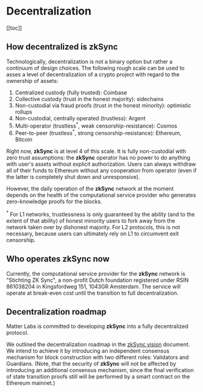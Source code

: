 # Decentralization

[[toc]]

## How decentralized is zkSync

Technologically, decentralization is not a binary option but rather a continuum of design choices. The following rough
scale can be used to asses a level of decentralization of a crypto project with regard to the ownership of assets:

1. Centralized custody (fully trusted): Coinbase
2. Collective custody (trust in the honest majority): sidechains
3. Non-custodial via fraud proofs (trust in the honest minority): optimistic rollups
4. Non-custodial, centrally operated (trustless): Argent
5. Multi-operator (trustless<sup>\*</sup>, weak censorship-resistance): Cosmos
6. Peer-to-peer (trustless<sup>\*</sup>, strong censorship-resistance): Ethereum, Bitcoin

Right now, **zkSync** is at level 4 of this scale. It is fully non-custodial with zero trust assumptions: the **zkSync**
operator has no power to do anything with user's assets without explicit authorization. Users can always withdraw all of
their funds to Ethereum without any cooperation from operator (even if the latter is completely shut down and
unresponsive).

However, the daily operation of the **zkSync** network at the moment depends on the health of the computational service
provider who generates zero-knowledge proofs for the blocks.

<span class="footnote"><sup>\*</sup> For L1 networks, trustlessness is only guaranteed by the ability (and to the extent
of that ability) of honest minority users to fork away from the network taken over by dishonest majority. For L2
protocols, this is not necessary, because users can ultimately rely on L1 to circumvent exit censorship.</span>

## Who operates zkSync now

Currently, the computational service provider for the **zkSync** network is "Stichting ZK Sync", a non-profit Dutch
foundation registered under RSIN 861038204 in Kingsfordweg 151, 1043GR Amsterdam. The service will operate at break-even
cost until the transition to full decentralization.

## Decentralization roadmap

Matter Labs is committed to developing **zkSync** into a fully decentralized protocol.

We outlined the decentralization roadmap in the
[zkSync vision](https://medium.com/matter-labs/introducing-zk-sync-the-missing-link-to-mass-adoption-of-ethereum-14c9cea83f58)
document. We intend to achieve it by introducing an independent consensus mechanism for block construction with two
different roles: Validators and Guardians. (Note, that the security of **zkSync** will not be affected by introducing an
additional consensus mechanism, since the final verification of state transition proofs still will be performed by a
smart contract on the Ethereum mainnet.)
